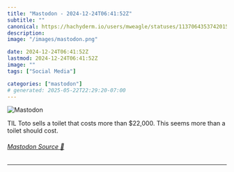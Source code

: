 ```yaml
---
title: "Mastodon - 2024-12-24T06:41:52Z"
subtitle: ""
canonical: https://hachyderm.io/users/mweagle/statuses/113706435374201547
description:
image: "/images/mastodon.png"

date: 2024-12-24T06:41:52Z
lastmod: 2024-12-24T06:41:52Z
image: ""
tags: ["Social Media"]

categories: ["mastodon"]
# generated: 2025-05-22T22:29:20-07:00
---
```

![Mastodon](/images/mastodon.png)

<p>TIL Toto sells a toilet that costs more than $22,000. This seems more than a toilet should cost.</p>


###### [Mastodon Source 🐘](https://hachyderm.io/@mweagle/113706435374201547)

___
